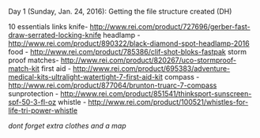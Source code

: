 Day 1 (Sunday, Jan. 24, 2016): Getting the file structure created (DH)

10 essentials links
knife- http://www.rei.com/product/727696/gerber-fast-draw-serrated-locking-knife
headlamp - http://www.rei.com/product/890322/black-diamond-spot-headlamp-2016
food - http://www.rei.com/product/785386/clif-shot-bloks-fastpak
storm proof matches- http://www.rei.com/product/820267/uco-stormproof-match-kit
first aid - http://www.rei.com/product/695383/adventure-medical-kits-ultralight-watertight-7-first-aid-kit
compass - http://www.rei.com/product/877064/brunton-truarc-7-compass
sunprotection - http://www.rei.com/product/851541/thinksport-sunscreen-spf-50-3-fl-oz
whistle - http://www.rei.com/product/100521/whistles-for-life-tri-power-whistle

*dont forget extra clothes and a map*
